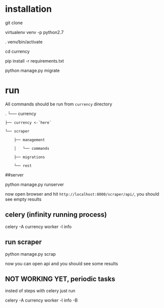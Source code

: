 # installation

git clone 

virtualenv venv -p python2.7

. venv/bin/activate

cd currency

pip install -r requirements.txt

python manage.py migrate


# run


All commands should be run from `currency` directory

.
└── currency

    ├── currency <-`here`
    
    └── scraper
    
        ├── management
        
        │   └── commands
        
        ├── migrations
        
        └── rest
        


##server

python manage.py runserver

now open browser and hit `http://localhost:8000/scraper/api/`, you should see empty results


## celery (infinity running process)

celery -A currency worker -l info


## run scraper

python manage.py scrap

now you can open api and you should see some results


## NOT WORKING YET, periodic tasks

insted of steps with celery just run

celery -A currency worker -l info -B
